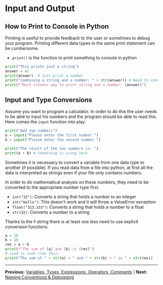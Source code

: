 # Input and Output

## How to Print to Console in Python

Printing is useful to provide feedback to the user or sometimes to debug your program. Printing different data types in the same print statement can be cumbersome.

- `print()` is the function to print something to console in python

```python
print("This prints just a string")
answer = 42
print(answer)  # Just print a number
print("Combining a string and a number: " + str(answer)) # Need to convert to string
print(f"Much cleaner way to print string and a number: {answer}")
```

## Input and Type Conversions

Assume you want to program a calculator. In order to do this the user needs to be able to input his numbers and the program should be able to read this. Here comes the `input` function into play.

```python
print("Add two numbers")
a = input("Please enter the first number ")
b = input("Please enter the second number ")

print("The result of the two numbers is: ")
print(a + b) # Something is wrong here
```

Sometimes it is necessary to convert a variable from one data type to another (if possible). If you read data from a file into python, at first all the data is interpreted as strings even if your file only contains numbers.

In order to do mathematical analysis on these numbers, they need to be converted to the appropriate number type first.

- `int("32")`: Converts a string that holds a number to an integer
- `int("Hello")`: This doesn't work and it will throw a ValueError exception
- `float("313.333")`: Converts a string that holds a number to a float
- `str(32)`: Converts a number to a string

Thanks to the f-string there is at least one less need to use explicit conversion functions:

```python
a = 20
b = 10
res = a + b
print(f"The sum of {a} and {b} is {res}")
# used to look like this:
print("The sum of " + str(a) + " and " + str(b) + " is " + str(res))
```

______________________________________________________________________

**Previous:** [Variables, Types, Expressions, Operators, Comments](03_01_variables_types_expressions_operators_comments.md) | **Next:** [Naming Conventions & Debugging](03_03_naming_conventions_debugging.md)
